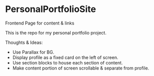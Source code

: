 # PersonalPortfolioSite
Frontend Page for content & links

This is the repo for my personal portfolio project.

Thoughts & Ideas:

- Use Parallax for BG.
- Display profile as a fixed card on the left of screen.
- Use section blocks to house each section of content.
- Make content portion of screen scrollable & separate from profile.

<!--  Add more things here. -->
